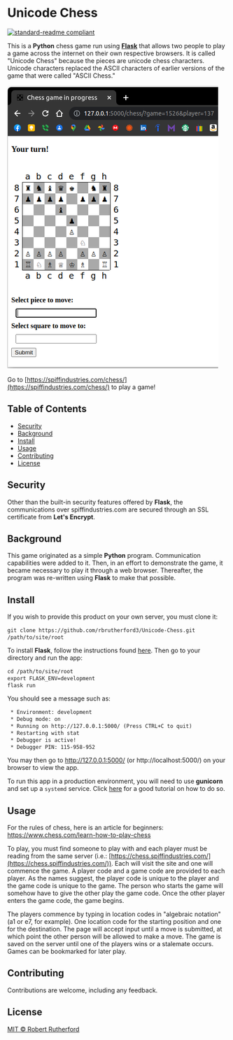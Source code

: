 # Unicode Chess
[![standard-readme compliant](https://img.shields.io/badge/readme%20style-standard-brightgreen.svg?style=flat-square)](https://github.com/RichardLitt/standard-readme)

This is a **Python** chess game run using [**Flask**](https://flask.palletsprojects.com/en/2.2.x/) that allows two people to play a game across the internet on their own respective browsers.  It is called "Unicode Chess" because the pieces are unicode chess characters.  Unicode characters replaced the ASCII characters of earlier versions of the game that were called "ASCII Chess."

![screenshot](screenshot.png)

Go to [https://spiffindustries.com/chess/](https://spiffindustries.com/chess/) to play a game!

## Table of Contents

- [Security](#security)
- [Background](#background)
- [Install](#install)
- [Usage](#usage)
- [Contributing](#contributing)
- [License](#license)

## Security

Other than the built-in security features offered by **Flask**, the communications over spiffindustries.com are secured through an SSL certificate from **Let's Encrypt**. 

## Background

This game originated as a simple **Python** program.  Communication capabilities were added to it.  Then, in an effort to demonstrate the game, it became necessary to play it through a web browser.  Thereafter, the program was re-written using **Flask** to make that possible.

## Install

If you wish to provide this product on your own server, you must clone it:

```
git clone https://github.com/rbrutherford3/Unicode-Chess.git /path/to/site/root
```
To install **Flask**, follow the instructions found [here](https://flask.palletsprojects.com/en/2.2.x/installation/).  Then go to your directory and run the app:
```
cd /path/to/site/root
export FLASK_ENV=development
flask run
```
You should see a message such as:
```
 * Environment: development
 * Debug mode: on
 * Running on http://127.0.0.1:5000/ (Press CTRL+C to quit)
 * Restarting with stat
 * Debugger is active!
 * Debugger PIN: 115-958-952
 ```
You may then go to http://127.0.0.1:5000/ (or http://localhost:5000/) on your browser to view the app.

To run this app in a production environment, you will need to use **gunicorn** and set up a `systemd` service.  Click [here](https://www.edmondchuc.com/blog/deploying-python-flask-with-gunicorn-nginx-and-systemd) for a good tutorial on how to do so.

## Usage

For the rules of chess, here is an article for beginners: https://www.chess.com/learn-how-to-play-chess

To play, you must find someone to play with and each player must be reading from the same server (i.e.: [https://chess.spiffindustries.com/](https://chess.spiffindustries.com/)).  Each will visit the site and one will commence the game.  A player code and a game code are provided to each player.  As the names suggest, the player code is unique to the player and the game code is unique to the game.  The person who starts the game will somehow have to give the other play the game code.  Once the other player enters the game code, the game begins.

The players commence by typing in location codes in "algebraic notation" (a1 or e7, for example). One location code for the starting position and one for the destination.  The page will accept input until a move is submitted, at which point the other person will be allowed to make a move.  The game is saved on the server until one of the players wins or a stalemate occurs.  Games can be bookmarked for later play.

## Contributing

Contributions are welcome, including any feedback.

## License

[MIT © Robert Rutherford](../LICENSE)
